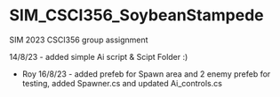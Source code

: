 # SIM_CSCI356_SoybeanStampede
 SIM 2023 CSCI356 group assignment

14/8/23 - added simple Ai script & Scipt Folder :) 
- Roy
16/8/23 - added prefeb for Spawn area and 2 enemy prefeb for testing, added Spawner.cs and updated Ai_controls.cs
